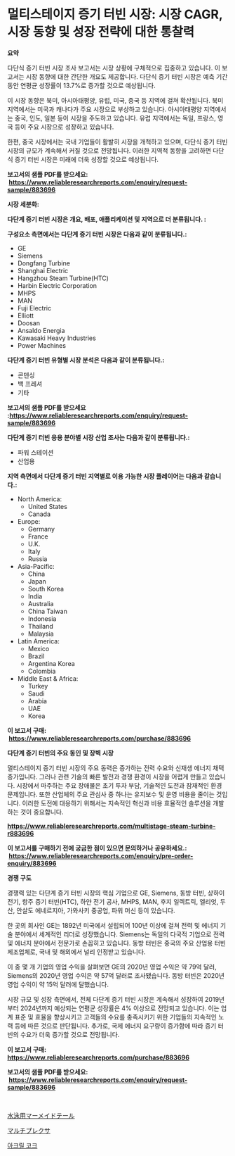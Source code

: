 <p><h1>멀티스테이지 증기 터빈 시장: 시장 CAGR, 시장 동향 및 성장 전략에 대한 통찰력</h1></p><p><strong>요약</strong></p>
<p><p>다단식 증기 터빈 시장 조사 보고서는 시장 상황에 구체적으로 집중하고 있습니다. 이 보고서는 시장 동향에 대한 간단한 개요도 제공합니다. 다단식 증기 터빈 시장은 예측 기간 동안 연평균 성장률이 13.7%로 증가할 것으로 예상됩니다.</p><p>이 시장 동향은 북미, 아시아태평양, 유럽, 미국, 중국 등 지역에 걸쳐 확산됩니다. 북미 지역에서는 미국과 캐나다가 주요 시장으로 부상하고 있습니다. 아시아태평양 지역에서는 중국, 인도, 일본 등이 시장을 주도하고 있습니다. 유럽 지역에서는 독일, 프랑스, 영국 등이 주요 시장으로 성장하고 있습니다.</p><p>한편, 중국 시장에서는 국내 기업들이 활발히 시장을 개척하고 있으며, 다단식 증기 터빈 시장의 규모가 계속해서 커질 것으로 전망됩니다. 이러한 지역적 동향을 고려하면 다단식 증기 터빈 시장은 미래에 더욱 성장할 것으로 예상됩니다.</p></p>
<p><strong>보고서의 샘플 PDF를 받으세요: &nbsp;<a href="https://www.reliableresearchreports.com/enquiry/request-sample/883696">https://www.reliableresearchreports.com/enquiry/request-sample/883696</a></strong></p>
<p><strong>시장 세분화:</strong></p>
<p><strong> 다단계 증기 터빈 시장은 개요, 배포, 애플리케이션 및 지역으로 더 분류됩니다. :</strong></p>
<p><strong>구성요소 측면에서는 다단계 증기 터빈 시장은 다음과 같이 분류됩니다.:</strong></p>
<p><ul><li>GE</li><li>Siemens</li><li>Dongfang Turbine</li><li>Shanghai Electric</li><li>Hangzhou Steam Turbine(HTC)</li><li>Harbin Electric Corporation</li><li>MHPS</li><li>MAN</li><li>Fuji Electric</li><li>Elliott</li><li>Doosan</li><li>Ansaldo Energia</li><li>Kawasaki Heavy Industries</li><li>Power Machines</li></ul></p>
<p><strong> 다단계 증기 터빈 유형별 시장 분석은 다음과 같이 분류됩니다.:</strong></p>
<p><ul><li>콘덴싱</li><li>백 프레셔</li><li>기타</li></ul></p>
<p><strong>보고서의 샘플 PDF를 받으세요 :<a href="https://www.reliableresearchreports.com/enquiry/request-sample/883696">https://www.reliableresearchreports.com/enquiry/request-sample/883696</a></strong></p>
<p><strong> 다단계 증기 터빈 응용 분야별 시장 산업 조사는 다음과 같이 분류됩니다.:</strong></p>
<p><ul><li>파워 스테이션</li><li>산업용</li></ul></p>
<p><strong>지역 측면에서 다단계 증기 터빈 지역별로 이용 가능한 시장 플레이어는 다음과 같습니다.:</strong></p>
<p><ul>
    <li>
        North America:
        <ul>
            <li>United States</li>
            <li>Canada</li>
        </ul>
    </li>
    <li>
        Europe:
        <ul>
            <li>Germany</li>
            <li>France</li>
            <li>U.K.</li>
            <li>Italy</li>
            <li>Russia</li>
        </ul>
    </li>
    <li>
        Asia-Pacific:
        <ul>
            <li>China</li>
            <li>Japan</li>
            <li>South Korea</li>
            <li>India</li>
            <li>Australia</li>
            <li>China Taiwan</li>
            <li>Indonesia</li>
            <li>Thailand</li>
            <li>Malaysia</li>
        </ul>
    </li>
    <li>
        Latin America:
        <ul>
            <li>Mexico</li>
            <li>Brazil</li>
            <li>Argentina Korea</li>
            <li>Colombia</li>
        </ul>
    </li>
    <li>
        Middle East & Africa:
        <ul>
            <li>Turkey</li>
            <li>Saudi</li>
            <li>Arabia</li>
            <li>UAE</li>
            <li>Korea</li>
        </ul>
    </li>
    </ul></p>
<p><strong>이 보고서 구매: &nbsp;<a href="https://www.reliableresearchreports.com/purchase/883696">https://www.reliableresearchreports.com/purchase/883696</a></strong></p>
<p><strong>다단계 증기 터빈의 주요 동인 및 장벽 시장</strong></p>
<p><p>멀티스테이지 증기 터빈 시장의 주요 동력은 증가하는 전력 수요와 신재생 에너지 채택 증가입니다. 그러나 관련 기술의 빠른 발전과 경쟁 환경이 시장을 어렵게 만들고 있습니다. 시장에서 마주하는 주요 장애물은 초기 투자 부담, 기술적인 도전과 잠재적인 환경 문제입니다. 또한 산업체의 주요 관심사 중 하나는 유지보수 및 운영 비용을 줄이는 것입니다. 이러한 도전에 대응하기 위해서는 지속적인 혁신과 비용 효율적인 솔루션을 개발하는 것이 중요합니다.</p></p>
<p><strong><a href="https://www.reliableresearchreports.com/multistage-steam-turbine-r883696">https://www.reliableresearchreports.com/multistage-steam-turbine-r883696</a></strong></p>
<p><strong>이 보고서를 구매하기 전에 궁금한 점이 있으면 문의하거나 공유하세요.: &nbsp;<a href="https://www.reliableresearchreports.com/enquiry/pre-order-enquiry/883696">https://www.reliableresearchreports.com/enquiry/pre-order-enquiry/883696</a></strong></p>
<p><strong>경쟁 구도</strong></p>
<p><p>경쟁력 있는 다단계 증기 터빈 시장의 핵심 기업으로 GE, Siemens, 동방 터빈, 상하이 전기, 항주 증기 터빈(HTC), 하얀 전기 공사, MHPS, MAN, 후지 일렉트릭, 엘리엇, 두산, 안살도 에네르지아, 가와사키 중공업, 파워 머신 등이 있습니다. </p><p>한 곳의 회사인 GE는 1892년 미국에서 설립되어 100년 이상에 걸쳐 전력 및 에너지 기술 분야에서 세계적인 리더로 성장했습니다. Siemens는 독일의 다국적 기업으로 전력 및 에너지 분야에서 전문가로 손꼽히고 있습니다. 동방 터빈은 중국의 주요 산업용 터빈 제조업체로, 국내 및 해외에서 널리 인정받고 있습니다.</p><p>이 중 몇 개 기업의 영업 수익을 살펴보면 GE의 2020년 영업 수익은 약 79억 달러, Siemens의 2020년 영업 수익은 약 57억 달러로 조사됐습니다. 동방 터빈은 2020년 영업 수익이 약 15억 달러에 달했습니다.</p><p>시장 규모 및 성장 측면에서, 전체 다단계 증기 터빈 시장은 계속해서 성장하여 2019년부터 2024년까지 예상되는 연평균 성장률은 4% 이상으로 전망되고 있습니다. 이는 업계 표준 및 효율을 향상시키고 고객들의 수요를 충족시키기 위한 기업들의 지속적인 노력 등에 따른 것으로 판단됩니다. 추가로, 국제 에너지 요구량이 증가함에 따라 증기 터빈의 수요가 더욱 증가할 것으로 전망됩니다.</p></p>
<p><strong>이 보고서 구매: &nbsp; <a href="https://www.reliableresearchreports.com/purchase/883696">https://www.reliableresearchreports.com/purchase/883696</a></strong></p>
<p><strong>보고서의 샘플 PDF를 받으세요: &nbsp;<a href="https://www.reliableresearchreports.com/enquiry/request-sample/883696">https://www.reliableresearchreports.com/enquiry/request-sample/883696</a></strong><strong></strong></p>
<p>&nbsp;</p>
<p><p><a href="https://medium.com/@karinaokon69/%E6%B0%B4%E6%B3%B3%E7%94%A8%E3%81%AE%E4%BA%BA%E9%AD%9A%E3%81%AE%E3%81%97%E3%81%A3%E3%81%BD%E5%B8%82%E5%A0%B4%E3%81%AF-2021%E5%B9%B4%E3%81%BE%E3%81%A7%E3%81%AE%E5%B8%82%E5%A0%B4%E3%82%B7%E3%82%A7%E3%82%A2-%E3%82%B5%E3%82%A4%E3%82%BA-%E4%BA%88%E6%B8%AC%E3%82%92%E4%B8%AD%E5%BF%83%E3%81%AB%E3%81%97%E3%81%BE%E3%81%99-7ed7f001f267">水泳用マーメイドテール</a></p><p><a href="https://medium.com/@johneahan44556754/%E3%83%9E%E3%83%AB%E3%83%81%E3%83%97%E3%83%AC%E3%82%AF%E3%82%B5%E5%B8%82%E5%A0%B4%E3%82%B7%E3%82%A7%E3%82%A2%E3%81%AE%E6%8E%A8%E7%A7%BB%E3%81%A8%E5%B8%82%E5%A0%B4%E6%88%90%E9%95%B7%E3%83%88%E3%83%AC%E3%83%B3%E3%83%892024%E5%B9%B4%E3%81%8B%E3%82%892031%E5%B9%B4%E3%81%BE%E3%81%A7-021be003a49b">マルチプレクサ</a></p><p><a href="https://medium.com/@lilmama456456/%EC%95%84%ED%81%AC%EB%A6%B4-%EC%BD%94%ED%81%AC-%EC%8B%9C%EC%9E%A5-%EC%84%B1%EA%B3%B5%EC%A0%81%EC%9D%B8-%EB%B9%84%EC%A6%88%EB%8B%88%EC%8A%A4-%EC%A0%84%EB%9E%B5%EC%9D%98-%EC%97%B4%EC%87%A0-2031%EB%85%84%EA%B9%8C%EC%A7%80-%EC%98%88%EC%B8%A1-aafb9ef87c6e">아크릴 코크</a></p></p>